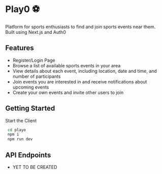# Play0 ⚽
Platform for sports enthusiasts to find and join sports events near them. Built using Next.js and Auth0 

## Features
- Register/Login Page
- Browse a list of available sports events in your area
- View details about each event, including location, date and time, and number of participants
- Join events you are interested in and receive notifications about upcoming events
- Create your own events and invite other users to join

## Getting Started

Start the Client

```bash
 cd playo
 npm i
 npm run dev
```

## API Endpoints
- YET TO BE CREATED

